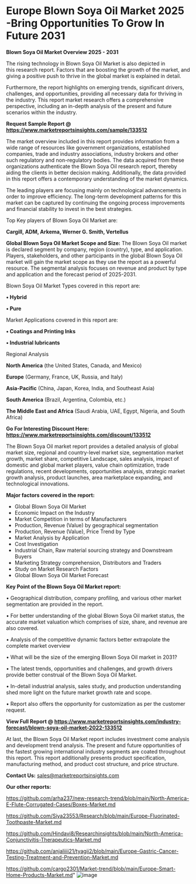 # Europe Blown Soya Oil Market 2025 -Bring Opportunities To Grow In Future 2031

<Strong> Blown Soya Oil Market Overview 2025 - 2031</strong>

The rising technology in Blown Soya Oil Market is also depicted in this research report. Factors that are boosting the growth of the market, and giving a positive push to thrive in the global market is explained in detail.

Furthermore, the report highlights on emerging trends, significant drivers, challenges, and opportunities, providing all necessary data for thriving in the industry. This report market research offers a comprehensive perspective, including an in-depth analysis of the present and future scenarios within the industry.

<strong>Request Sample Report @ <a href=https://www.marketreportsinsights.com/sample/133512>https://www.marketreportsinsights.com/sample/133512</a></strong>

The market overview included in this report provides information from a wide range of resources like government organizations, established companies, trade and industry associations, industry brokers and other such regulatory and non-regulatory bodies. The data acquired from these organizations authenticate the Blown Soya Oil research report, thereby aiding the clients in better decision making. Additionally, the data provided in this report offers a contemporary understanding of the market dynamics.

The leading players are focusing mainly on technological advancements in order to improve efficiency. The long-term development patterns for this market can be captured by continuing the ongoing process improvements and financial stability to invest in the best strategies.

Top Key players of Blown Soya Oil Market are:

<strong>Cargill, ADM, Arkema, Werner G. Smith, Vertellus</strong>

<strong><b>Global Blown Soya Oil Market Scope and Size:</b></strong>
The Blown Soya Oil market is declared segment by company, region (country), type, and application. Players, stakeholders, and other participants in the global Blown Soya Oil market will gain the market scope as they use the report as a powerful resource. The segmental analysis focuses on revenue and product by type and application and the forecast period of 2025-2031.

Blown Soya Oil Market Types covered in this report are:

<strong>• Hybrid

• Pure</strong>

Market Applications covered in this report are:

<strong>• Coatings and Printing Inks

• Industrial lubricants</strong> 

Regional Analysis

<strong>North America</strong> (the United States, Canada, and Mexico)

<strong>Europe</strong> (Germany, France, UK, Russia, and Italy)

<strong>Asia-Pacific</strong> (China, Japan, Korea, India, and Southeast Asia)

<strong>South America</strong> (Brazil, Argentina, Colombia, etc.)

<strong>The Middle East and Africa</strong> (Saudi Arabia, UAE, Egypt, Nigeria, and South Africa)

<strong>Go For Interesting Discount Here: <a href=https://www.marketreportsinsights.com/discount/133512>https://www.marketreportsinsights.com/discount/133512</a></strong>

The Blown Soya Oil market report provides a detailed analysis of global market size, regional and country-level market size, segmentation market growth, market share, competitive Landscape, sales analysis, impact of domestic and global market players, value chain optimization, trade regulations, recent developments, opportunities analysis, strategic market growth analysis, product launches, area marketplace expanding, and technological innovations.

<strong><b>Major factors covered in the report:</b></strong>
<ul>
  <li>Global Blown Soya Oil Market </li>
  <li>Economic Impact on the Industry</li>
  <li>Market Competition in terms of Manufacturers</li>
  <li>Production, Revenue (Value) by geographical segmentation</li>
  <li>Production, Revenue (Value), Price Trend by Type</li>
  <li>Market Analysis by Application</li>
  <li>Cost Investigation</li>
  <li>Industrial Chain, Raw material sourcing strategy and Downstream Buyers</li>
  <li>Marketing Strategy comprehension, Distributors and Traders</li>
  <li>Study on Market Research Factors</li>
  <li>Global Blown Soya Oil Market Forecast</li>
</ul>

<strong><b>Key Point of the Blown Soya Oil Market report:</b></strong>

• Geographical distribution, company profiling, and various other market segmentation are provided in the report.

• For better understanding of the global Blown Soya Oil market status, the accurate market valuation which comprises of size, share, and revenue are also covered.

• Analysis of the competitive dynamic factors better extrapolate the complete market overview

• What will be the size of the emerging Blown Soya Oil market in 2031?

• The latest trends, opportunities and challenges, and growth drivers provide better construal of the Blown Soya Oil Market.

• In-detail industrial analysis, sales study, and production understanding shed more light on the future market growth rate and scope.

• Report also offers the opportunity for customization as per the customer request.

<strong><b>View Full Report @ <a href=https://www.marketreportsinsights.com/industry-forecast/blown-soya-oil-market-2022-133512>https://www.marketreportsinsights.com/industry-forecast/blown-soya-oil-market-2022-133512</a></b></strong>


At last, the Blown Soya Oil Market report includes investment come analysis and development trend analysis. The present and future opportunities of the fastest growing international industry segments are coated throughout this report. This report additionally presents product specification, manufacturing method, and product cost structure, and price structure.

<strong>Contact Us:</strong>
sales@marketreportsinsights.com

<strong>Our other reports:</strong>

<a href=https://github.com/arha237/new-research-trend/blob/main/North-America-E-Flute-Corrugated-Cases/Boxes-Market.md>https://github.com/arha237/new-research-trend/blob/main/North-America-E-Flute-Corrugated-Cases/Boxes-Market.md</a>

<a href=https://github.com/Siya23553/Research/blob/main/Europe-Fluorinated-Toothpaste-Market.md>https://github.com/Siya23553/Research/blob/main/Europe-Fluorinated-Toothpaste-Market.md</a>

<a href=https://github.com/Hindavi8/Researchinsights/blob/main/North-America-Conjunctivitis-Therapeutics-Market.md>https://github.com/Hindavi8/Researchinsights/blob/main/North-America-Conjunctivitis-Therapeutics-Market.md</a>

<a href=https://github.com/anjaliiii21/tyagii2/blob/main/Europe-Gastric-Cancer-Testing-Treatment-and-Prevention-Market.md>https://github.com/anjaliiii21/tyagii2/blob/main/Europe-Gastric-Cancer-Testing-Treatment-and-Prevention-Market.md</a>

<a href=https://github.com/cargo2301/Market-trend/blob/main/Europe-Smart-Home-Products-Market.md>https://github.com/cargo2301/Market-trend/blob/main/Europe-Smart-Home-Products-Market.md</a>"
![image](https://github.com/user-attachments/assets/b03ac59e-76d6-4fbb-a774-019655b8331b)
